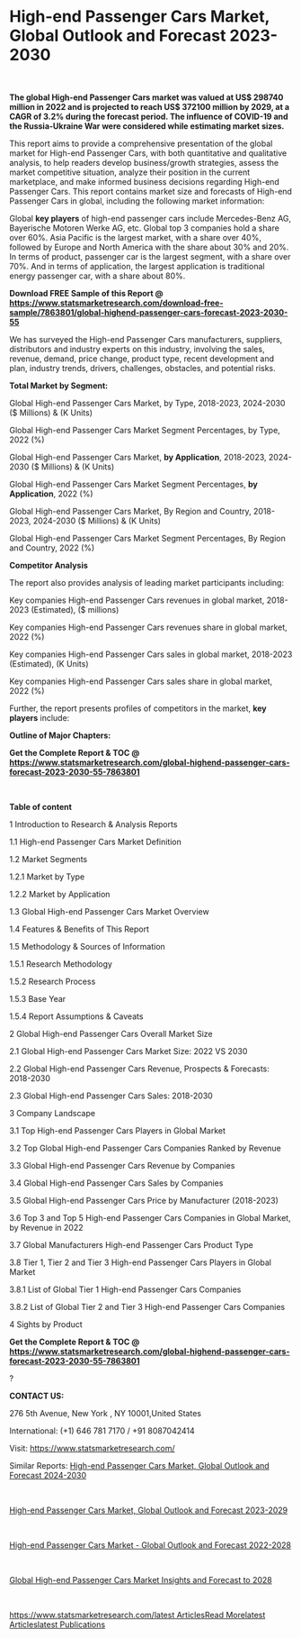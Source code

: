 <h1>High-end Passenger Cars Market, Global Outlook and Forecast 2023-2030</h1><br/><p><strong>The global High-end Passenger Cars market was valued at US$ 298740 million in 2022 and is projected to reach US$ 372100 million by 2029, at a <strong>CAGR</strong> of 3.2% during the forecast period. The influence of COVID-19 and the Russia-Ukraine War were considered while estimating market sizes.</strong></p>
 
 
 
 <p>This report aims to provide a comprehensive presentation of the global market for High-end Passenger Cars, with both quantitative and qualitative analysis, to help readers develop business/growth strategies, assess the market competitive situation, analyze their position in the current marketplace, and make informed business decisions regarding High-end Passenger Cars. This report contains market size and forecasts of High-end Passenger Cars in global, including the following market information:</p>
 
 
 
 <p>Global <strong>key players</strong> of high-end passenger cars include Mercedes-Benz AG, Bayerische Motoren Werke AG, etc. Global top 3 companies hold a share over 60%. Asia Pacific is the largest market, with a share over 40%, followed by Europe and North America with the share about 30% and 20%. In terms of product, passenger car is the largest segment, with a share over 70%. And in terms of application, the largest application is traditional energy passenger car, with a share about 80%.</p>
 
 
 
 <p><strong>Download FREE Sample of this Report @ <a href="https://www.statsmarketresearch.com/download-free-sample/7863801/global-highend-passenger-cars-forecast-2023-2030-55">https://www.statsmarketresearch.com/download-free-sample/7863801/global-highend-passenger-cars-forecast-2023-2030-55</a></strong></p>
 
 
 
 <p>We has surveyed the High-end Passenger Cars manufacturers, suppliers, distributors and industry experts on this industry, involving the sales, revenue, demand, price change, product type, recent development and plan, industry trends, drivers, challenges, obstacles, and potential risks.</p>
 
 
 
 <p><strong>Total Market by Segment:</strong></p>
 
 
 
 <p>Global High-end Passenger Cars Market, by Type, 2018-2023, 2024-2030 ($ Millions) & (K Units)</p>
 
 
 
 <p>Global High-end Passenger Cars Market Segment Percentages, by Type, 2022 (%)</p>
 
 
 
 <p>Global High-end Passenger Cars Market, <strong>by Application</strong>, 2018-2023, 2024-2030 ($ Millions) & (K Units)</p>
 
 
 
 <p>Global High-end Passenger Cars Market Segment Percentages, <strong>by Application</strong>, 2022 (%)</p>
 
 
 
 <p>Global High-end Passenger Cars Market, By Region and Country, 2018-2023, 2024-2030 ($ Millions) & (K Units)</p>
 
 
 
 <p>Global High-end Passenger Cars Market Segment Percentages, By Region and Country, 2022 (%)</p>
 
 
 
 <p><strong>Competitor Analysis</strong></p>
 
 
 
 <p>The report also provides analysis of leading market participants including:</p>
 
 
 
 <p>Key companies High-end Passenger Cars revenues in global market, 2018-2023 (Estimated), ($ millions)</p>
 
 
 
 <p>Key companies High-end Passenger Cars revenues share in global market, 2022 (%)</p>
 
 
 
 <p>Key companies High-end Passenger Cars sales in global market, 2018-2023 (Estimated), (K Units)</p>
 
 
 
 <p>Key companies High-end Passenger Cars sales share in global market, 2022 (%)</p>
 
 
 
 <p>Further, the report presents profiles of competitors in the market, <strong>key players</strong> include:</p>
 
 
 
 <p><strong>Outline of Major Chapters:</strong></p>
 
 
 
 <div><b>Get the Complete Report & TOC @ <a href="https://www.statsmarketresearch.com/global-highend-passenger-cars-forecast-2023-2030-55-7863801">https://www.statsmarketresearch.com/global-highend-passenger-cars-forecast-2023-2030-55-7863801</a></b></div>
 
 
 
 <p><br />
 
 <b>Table of content</b></p>
 
 
 
 <p>1 Introduction to Research & Analysis Reports<br />
 
 1.1 High-end Passenger Cars Market Definition<br />
 
 1.2 Market Segments<br />
 
 1.2.1 Market by Type<br />
 
 1.2.2 Market by Application<br />
 
 1.3 Global High-end Passenger Cars Market Overview<br />
 
 1.4 Features & Benefits of This Report<br />
 
 1.5 Methodology & Sources of Information<br />
 
 1.5.1 Research Methodology<br />
 
 1.5.2 Research Process<br />
 
 1.5.3 Base Year<br />
 
 1.5.4 Report Assumptions & Caveats<br />
 
 2 Global High-end Passenger Cars Overall Market Size<br />
 
 2.1 Global High-end Passenger Cars Market Size: 2022 VS 2030<br />
 
 2.2 Global High-end Passenger Cars Revenue, Prospects & Forecasts: 2018-2030<br />
 
 2.3 Global High-end Passenger Cars Sales: 2018-2030<br />
 
 3 Company Landscape<br />
 
 3.1 Top High-end Passenger Cars Players in Global Market<br />
 
 3.2 Top Global High-end Passenger Cars Companies Ranked by Revenue<br />
 
 3.3 Global High-end Passenger Cars Revenue by Companies<br />
 
 3.4 Global High-end Passenger Cars Sales by Companies<br />
 
 3.5 Global High-end Passenger Cars Price by Manufacturer (2018-2023)<br />
 
 3.6 Top 3 and Top 5 High-end Passenger Cars Companies in Global Market, by Revenue in 2022<br />
 
 3.7 Global Manufacturers High-end Passenger Cars Product Type<br />
 
 3.8 Tier 1, Tier 2 and Tier 3 High-end Passenger Cars Players in Global Market<br />
 
 3.8.1 List of Global Tier 1 High-end Passenger Cars Companies<br />
 
 3.8.2 List of Global Tier 2 and Tier 3 High-end Passenger Cars Companies<br />
 
 4 Sights by Product</p>
 
 
 
 <div><b>Get the Complete Report & TOC @ <a href="https://www.statsmarketresearch.com/global-highend-passenger-cars-forecast-2023-2030-55-7863801">https://www.statsmarketresearch.com/global-highend-passenger-cars-forecast-2023-2030-55-7863801</a></b></div>
 
 
 
 <p>? </p>
 
 
 
 <p><b>CONTACT US:</b><br />
 
 276 5th Avenue, New York , NY 10001,United States<br />
 
 International: (+1) 646 781 7170 / +91 8087042414<br />
 
 Visit: <a href="https://www.statsmarketresearch.com/">https://www.statsmarketresearch.com/</a><br />
 
 Similar Reports: <a href="https://www.statsmarketresearch.com/global-highend-passenger-cars-forecast-2023-2030-55-7863801">High-end Passenger Cars Market, Global Outlook and Forecast 2024-2030</a><br />
 
 <br />
 
 <a href="https://www.statsmarketresearch.com/global-highend-passenger-cars-forecast-2023-2030-55-7863801">High-end Passenger Cars Market, Global Outlook and Forecast 2023-2029</a><br />
 
 <br />
 
 <a href="https://www.statsmarketresearch.com/global-highend-passenger-cars-forecast-2023-2030-55-7863801">High-end Passenger Cars Market - Global Outlook and Forecast 2022-2028</a><br />
 
 <br />
 
 <a href="https://www.statsmarketresearch.com/global-highend-passenger-cars-forecast-2023-2030-55-7863801">Global High-end Passenger Cars Market Insights and Forecast to 2028</a><br />
 
 <br />
 
 <a href="https://gyeongbokgung.com">https://www.statsmarketresearch.com/</a><a href="https://hallyeomaritime.com">latest Articles</a><a href="https://jingwansa.com">Read More</a><a href="https://nguoiviet.jp/">latest Articles</a><a href="https://www.intelmarketresearch.com/">latest Publications</a></p>